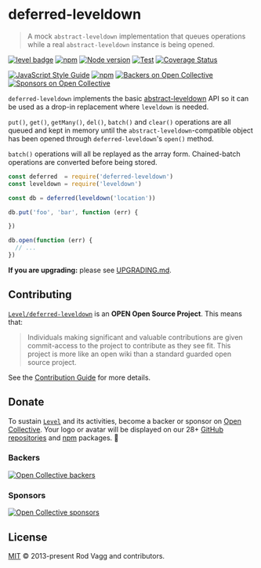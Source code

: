 # deferred-leveldown

> A mock `abstract-leveldown` implementation that queues operations while a real `abstract-leveldown` instance is being opened.

[![level badge][level-badge]](https://github.com/Level/awesome)
[![npm](https://img.shields.io/npm/v/deferred-leveldown.svg?label=&logo=npm)](https://www.npmjs.com/package/deferred-leveldown)
[![Node version](https://img.shields.io/node/v/deferred-leveldown.svg)](https://www.npmjs.com/package/deferred-leveldown)
[![Test](https://github.com/Level/deferred-leveldown/actions/workflows/test.yml/badge.svg)](https://github.com/Level/deferred-leveldown/actions/workflows/test.yml)
[![Coverage Status](https://codecov.io/gh/Level/deferred-leveldown/branch/master/graph/badge.svg)](https://codecov.io/gh/Level/deferred-leveldown)

[![JavaScript Style Guide](https://img.shields.io/badge/code_style-standard-brightgreen.svg)](https://standardjs.com)
[![npm](https://img.shields.io/npm/dm/deferred-leveldown.svg?label=dl)](https://www.npmjs.com/package/deferred-leveldown)
[![Backers on Open Collective](https://opencollective.com/level/backers/badge.svg?color=orange)](#backers)
[![Sponsors on Open Collective](https://opencollective.com/level/sponsors/badge.svg?color=orange)](#sponsors)

`deferred-leveldown` implements the basic [abstract-leveldown](https://github.com/Level/abstract-leveldown) API so it can be used as a drop-in replacement where `leveldown` is needed.

`put()`, `get()`, `getMany()`, `del()`, `batch()` and `clear()` operations are all queued and kept in memory until the `abstract-leveldown`-compatible object has been opened through `deferred-leveldown`'s `open()` method.

`batch()` operations will all be replayed as the array form. Chained-batch operations are converted before being stored.

```js
const deferred  = require('deferred-leveldown')
const leveldown = require('leveldown')

const db = deferred(leveldown('location'))

db.put('foo', 'bar', function (err) {

})

db.open(function (err) {
  // ...
})
```

**If you are upgrading:** please see [UPGRADING.md](UPGRADING.md).

## Contributing

[`Level/deferred-leveldown`](https://github.com/Level/deferred-leveldown) is an **OPEN Open Source Project**. This means that:

> Individuals making significant and valuable contributions are given commit-access to the project to contribute as they see fit. This project is more like an open wiki than a standard guarded open source project.

See the [Contribution Guide](https://github.com/Level/community/blob/master/CONTRIBUTING.md) for more details.

## Donate

To sustain [`Level`](https://github.com/Level) and its activities, become a backer or sponsor on [Open Collective](https://opencollective.com/level). Your logo or avatar will be displayed on our 28+ [GitHub repositories](https://github.com/Level) and [npm](https://www.npmjs.com/) packages. 💖

### Backers

[![Open Collective backers](https://opencollective.com/level/backers.svg?width=890)](https://opencollective.com/level)

### Sponsors

[![Open Collective sponsors](https://opencollective.com/level/sponsors.svg?width=890)](https://opencollective.com/level)

## License

[MIT](LICENSE.md) © 2013-present Rod Vagg and contributors.

[level-badge]: https://leveljs.org/img/badge.svg
